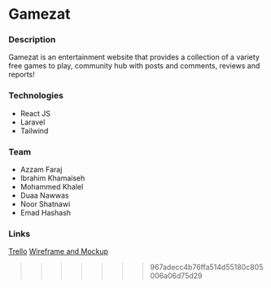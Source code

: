# Gamezat

### Description

Gamezat is an entertainment website that provides a collection of a variety free games to play, community hub with posts and comments, reviews and reports!

### Technologies

- React JS
- Laravel
- Tailwind

### Team

- Azzam Faraj
- Ibrahim Khamaiseh
- Mohammed Khalel
- Duaa Nawwas
- Noor Shatnawi
- Emad Hashash

### Links

[Trello](https://trello.com/b/vLjrY8xZ/gamezat)
[Wireframe and Mockup](https://www.figma.com/file/CLMGPAYKMMA5Jtkv6h3lyT/Untitled?t=AIUMH2api7oGlLvm-0)

> > > > > > > 967adecc4b76ffa514d55180c805006a06d75d29
